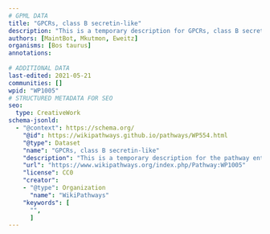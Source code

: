 ```yaml
---
# GPML DATA
title: "GPCRs, class B secretin-like"
description: "This is a temporary description for GPCRs, class B secretin-like"
authors: [MaintBot, Mkutmon, Eweitz]
organisms: [Bos taurus]
annotations:
  
# ADDITIONAL DATA
last-edited: 2021-05-21
communities: []
wpid: "WP1005"
# STRUCTURED METADATA FOR SEO
seo:
  type: CreativeWork
schema-jsonld:
  - "@context": https://schema.org/
    "@id": https://wikipathways.github.io/pathways/WP554.html
    "@type": Dataset
    "name": "GPCRs, class B secretin-like"
    "description": "This is a temporary description for the pathway entitled: GPCRs, class B secretin-like"
    "url": "https://www.wikipathways.org/index.php/Pathway:WP1005"
    "license": CC0
    "creator":
    - "@type": Organization
      "name": "WikiPathways"
    "keywords": [
      "",
      ]
---
```

